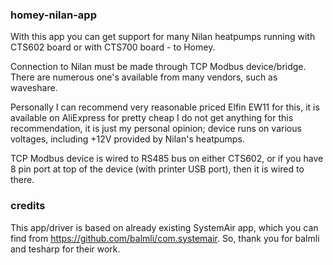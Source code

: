 ### homey-nilan-app

With this app you can get support for many Nilan heatpumps running with CTS602 board
or with CTS700 board - to Homey.

Connection to Nilan must be made through TCP Modbus device/bridge.
There are numerous one's available from many vendors, such as waveshare.

Personally I can recommend very reasonable priced Elfin EW11 for this,
it is available on AliExpress for pretty cheap
I do not get anything for this recommendation, it is just my personal opinion;
device runs on various voltages, including +12V provided by Nilan's heatpumps.

TCP Modbus device is wired to RS485 bus on either CTS602, or if you have 8 pin port
at top of the device (with printer USB port), then it is wired to there. 

### credits

This app/driver is based on already existing SystemAir app, which you can find
from https://github.com/balmli/com.systemair.
So, thank you for balmli and tesharp for their work.

